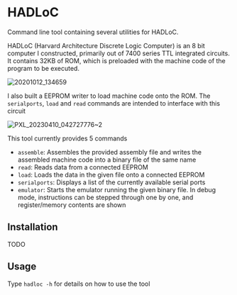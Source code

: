 # HADLoC
Command line tool containing several utilities for HADLoC.

HADLoC (Harvard Architecture Discrete Logic Computer) is an 8 bit computer I constructed, primarily out of 7400 series TTL integrated circuits. 
It contains 32KB of ROM, which is preloaded with the machine code of the program to be executed. 

![20201012_134659](https://user-images.githubusercontent.com/17104216/230822816-4e70e5be-dcf6-4b46-b4e0-54baceeddee2.jpg)

I also built a EEPROM writer to load machine code onto the ROM. The `serialports`, `load` and `read` commands are intended to interface with this circuit

![PXL_20230410_042727776~2](https://user-images.githubusercontent.com/17104216/230834171-9a54b7b8-47cb-4a84-95b5-76ed8a6ff697.jpeg)

This tool currently provides 5 commands

- `assemble`: Assembles the provided assembly file and writes the assembled machine code into a binary file of the same name
- `read`: Reads data from a connected EEPROM
- `load`: Loads the data in the given file onto a connected EEPROM
- `serialports`: Displays a list of the currently available serial ports
- `emulator`: Starts the emulator running the given binary file. In debug mode, instructions can be stepped through one by one, and register/memory contents are shown

## Installation

TODO

## Usage

Type `hadloc -h` for details on how to use the tool
